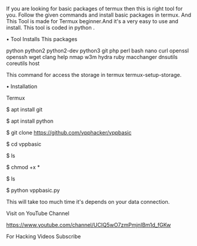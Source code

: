 ﻿If you are looking for basic packages of termux then this is right tool for you. Follow the given commands and install basic packages in termux. And This Tool is made for Termux beginner.And it's a very easy to use and install. This tool is coded in python . 

• Tool Installs This packages
 
   python
   python2
   python2-dev
   python3
   git
   php 
   perl 
   bash
   nano
   curl
   openssl
   openssh
   wget
   clang
   help
   nmap
   w3m
   hydra
   ruby
   macchanger
   dnsutils
   coreutils
   host


This command for access the storage in termux 
termux-setup-storage.


• Installation 
 
 Termux
   
   $ apt install git 
   
   $ apt install python 
   
   $ git clone https://github.com/vpphacker/vppbasic
   
   $ cd vppbasic 
   
   $ ls
   
   $ chmod +x *
   
   $ ls
   
   $ python vppbasic.py

This will take too much time it's depends on your data connection. 

Visit on YouTube Channel

https://www.youtube.com/channel/UCIQ5wO7zmPmjnIBm1d_fGKw

For Hacking Videos Subscribe 
